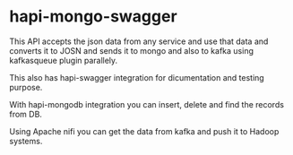 # hapi-mongo-swagger
This API accepts the json data from any service and use that data and converts it to JOSN and sends it to mongo and also 
to kafka using kafkasqueue plugin parallely. 

This also has hapi-swagger integration for dicumentation and testing purpose. 

With hapi-mongodb integration you can insert, delete and find the records from DB.

Using Apache nifi you can get the data from kafka and push it to Hadoop systems.
